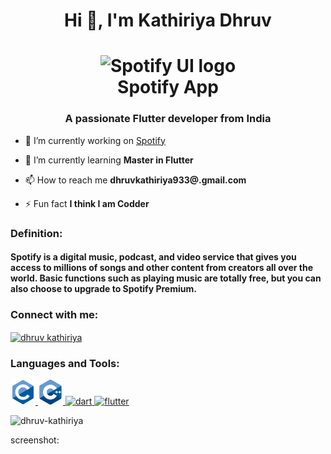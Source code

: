 <h1 align="center">Hi 👋, I'm Kathiriya Dhruv</h1>
<h1 align = "center">
<img src="https://github.com/Dhruv-Kathiriya/spotify_App_ui/assets/150034575/ba578c62-e64d-46ed-a9d3-0cf8ee38bce2" height="200px" alt="Spotify UI logo"/>
  <br>
  Spotify App
</h1>
<h3 align="center">A passionate Flutter developer from India</h3>


- 🔭 I’m currently working on [Spotify](https://github.com/Dhruv-Kathiriya/spotify_App_ui.git)

- 🌱 I’m currently learning **Master in Flutter**

- 📫 How to reach me **dhruvkathiriya933@.gmail.com**

- ⚡ Fun fact **I think I am Codder**
 <h3 align="left">Definition:</h3>
 <h4>Spotify is a digital music, podcast, and video service that gives you access to millions of songs and other content from creators all over the world.
Basic functions such as playing music are totally free, but you can also choose to upgrade to Spotify Premium.</h4>

<h3 align="left">Connect with me:</h3>
<p align="left">
<a href="https://linkedin.com/in/dhruv kathiriya" target="blank"><img align="center" src="https://raw.githubusercontent.com/rahuldkjain/github-profile-readme-generator/master/src/images/icons/Social/linked-in-alt.svg" alt="dhruv kathiriya" height="30" width="40" /></a>
</p>

<h3 align="left">Languages and Tools:</h3>
<p align="left"> <a href="https://www.cprogramming.com/" target="_blank" rel="noreferrer"> <img src="https://raw.githubusercontent.com/devicons/devicon/master/icons/c/c-original.svg" alt="c" width="40" height="40"/> </a> <a href="https://www.w3schools.com/cpp/" target="_blank" rel="noreferrer"> <img src="https://raw.githubusercontent.com/devicons/devicon/master/icons/cplusplus/cplusplus-original.svg" alt="cplusplus" width="40" height="40"/> </a> <a href="https://dart.dev" target="_blank" rel="noreferrer"> <img src="https://www.vectorlogo.zone/logos/dartlang/dartlang-icon.svg" alt="dart" width="40" height="40"/> </a> <a href="https://flutter.dev" target="_blank" rel="noreferrer"> <img src="https://www.vectorlogo.zone/logos/flutterio/flutterio-icon.svg" alt="flutter" width="40" height="40"/> </a> </p>


<p><img align="left" src="https://github-readme-stats.vercel.app/api/top-langs?username=dhruv-kathiriya&show_icons=true&locale=en&layout=compact" alt="dhruv-kathiriya" /></p>
<br>

screenshot:

